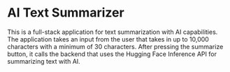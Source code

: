 #  AI Text Summarizer
This is a full-stack application for text summarization with AI capabilities. The application takes an input from the user that takes in up to 10,000 characters with a minimum of 30 characters. After pressing the summarize button, it calls the backend that uses the Hugging Face Inference API for summarizing text with AI.
